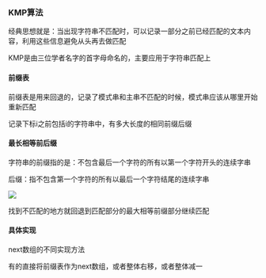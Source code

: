### KMP算法

经典思想就是：当出现字符串不匹配时，可以记录一部分之前已经匹配的文本内容，利用这些信息避免从头再去做匹配

KMP是由三位学者名字的首字母命名的，主要应用于字符串匹配上

#### 前缀表

前缀表是用来回退的，记录了模式串和主串不匹配的时候，模式串应该从哪里开始重新匹配



记录下标i之前包括i的字符串中，有多大长度的相同前缀后缀

#### 最长相等前后缀

字符串的前缀指的是：不包含最后一个字符的所有以第一个字符开头的连续字串

后缀：指不包含第一个字符的所有以最后一个字符结尾的连续字串

![](C:\Users\ricardo\AppData\Roaming\marktext\images\2023-01-16-19-19-00-image.png)

找到不匹配的地方就回退到匹配部分的最大相等前缀部分继续匹配

#### 具体实现

next数组的不同实现方法

有的直接将前缀表作为next数组，或者整体右移，或者整体减一


